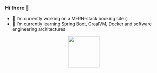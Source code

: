 ### Hi there 👋

- 🔭 I’m currently working on a MERN-stack booking site :)
- 🌱 I’m currently learning Spring Boot, GraalVM, Docker and software engineering architectures

<div id="header" align="center">
  <img src="https://media4.giphy.com/media/3oEduN3VLFK87V2XuM/…4q3m2zc1jgvy&ep=v1_gifs_search&rid=giphy.gif&ct=g" width="100"/>
</div>
